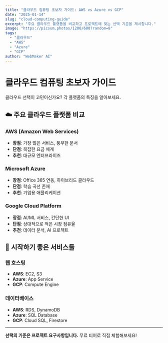 ```yaml
---
title: "클라우드 컴퓨팅 초보자 가이드: AWS vs Azure vs GCP"
date: "2025-01-14"
slug: "cloud-computing-guide"
excerpt: "주요 클라우드 플랫폼을 비교하고 프로젝트에 맞는 선택 기준을 제시합니다."
image: "https://picsum.photos/1200/600?random=8"
tags:
  - "클라우드"
  - "AWS"
  - "Azure"
  - "GCP"
author: "WebMaker AI"
---
```


# 클라우드 컴퓨팅 초보자 가이드

클라우드 선택이 고민이신가요? 각 플랫폼의 특징을 알아보세요.

## ☁️ 주요 클라우드 플랫폼 비교

### AWS (Amazon Web Services)
- **장점**: 가장 많은 서비스, 풍부한 문서
- **단점**: 복잡한 요금 체계
- **추천**: 대규모 엔터프라이즈

### Microsoft Azure
- **장점**: Office 365 연동, 하이브리드 클라우드
- **단점**: 학습 곡선 존재
- **추천**: 기업용 애플리케이션

### Google Cloud Platform
- **장점**: AI/ML 서비스, 간단한 UI
- **단점**: 상대적으로 적은 시장 점유율
- **추천**: 데이터 분석, AI 프로젝트

## 🚀 시작하기 좋은 서비스들

### 웹 호스팅
- **AWS**: EC2, S3
- **Azure**: App Service
- **GCP**: Compute Engine

### 데이터베이스
- **AWS**: RDS, DynamoDB
- **Azure**: SQL Database
- **GCP**: Cloud SQL, Firestore

---

**선택의 기준은 프로젝트 요구사항입니다.** 무료 티어로 직접 체험해보세요!